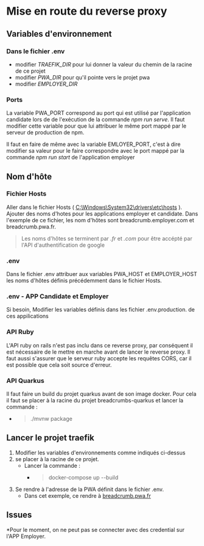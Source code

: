 # Mise en route du reverse proxy

## Variables d'environnement
### Dans le fichier .env
- modifier *TRAEFIK_DIR* pour lui donner la valeur du chemin de la racine de ce projet
- modifier *PWA_DIR* pour qu'il pointe vers le projet pwa
- modifier *EMPLOYER_DIR*
### Ports
La variable PWA_PORT correspond au port qui est utilisé par l'application candidate lors de de l'exécution de la commande _npm run serve_.
Il faut modifier cette variable pour que lui attribuer le même port mappé par le serveur de production de npm.

Il faut en faire de même avec la variable EMLOYER_PORT, c'est à dire modifier sa valeur pour le faire correspondre avec le port mappé par la commande _npm run start_ de l'application employer


## Nom d'hôte
### Fichier Hosts
Aller dans le fichier Hosts ( [C:\Windows\System32\drivers\etc\hosts](C:\Windows\System32\drivers\etc\hosts) ).
Ajouter des noms d'hotes pour les applications employer et candidate. Dans l'exemple de ce fichier, les nom d'hôtes sont breadcrumb.employer.com et breadcrumb.pwa.fr.
> Les noms d'hôtes se terminent par *.fr* et *.com* pour être accépté par l'API d'authentification de google
### .env
Dans le fichier .env attribuer aux variables PWA_HOST et EMPLOYER_HOST les noms d'hôtes définis précédemment dans le fichier Hosts.
### .env - APP Candidate et Employer
Si besoin, Modifier les variables définis dans les fichier .env.production. de ces appilications

### API Ruby
L'API ruby on rails n'est pas inclu dans ce reverse proxy, par conséquent il est nécessaire de le mettre en marche avant de lancer le reverse proxy.
Il faut aussi s'assurer que le serveur ruby accepte les requêtes CORS, car il est possible que cela soit source d'erreur.

### API Quarkus
Il faut faire un build du projet quarkus avant de son image docker.
Pour cela il faut se placer à la racine du projet breadcrumbs-quarkus et lancer la commande :
- >./mvnw package

## Lancer le projet traefik
1. Modifier les variables d'environnements comme indiqués ci-dessus
1. se placer à la racine de ce projet.
    - Lancer la commande :
        - > docker-compose up --build
3. Se rendre à l'adresse de la PWA définit dans le fichier .env.
    - Dans cet exemple, ce rendre à [breadcrumb.pwa.fr](https://breadcrumb.pwa.fr)

## Issues
*Pour le moment, on ne peut pas se connecter avec des credential sur l'APP Employer.

